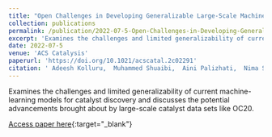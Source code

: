 ```yaml
---
title: "Open Challenges in Developing Generalizable Large-Scale Machine-Learning Models for Catalyst Discovery"
collection: publications
permalink: /publication/2022-07-5-Open-Challenges-in-Developing-Generalizable-Large-Scale-Machine-Learning-Models-for-Catalyst-Discovery
excerpt: 'Examines the challenges and limited generalizability of current machine-learning models for catalyst discovery and discusses the potential advancements brought about by large-scale catalyst data sets like OC20.'
date: 2022-07-5
venue: 'ACS Catalysis'
paperurl: 'https://doi.org/10.1021/acscatal.2c02291'
citation: ' Adeesh Kolluru,  Muhammed Shuaibi,  Aini Palizhati,  Nima Shoghi,  Abhishek Das,  Brandon Wood,  C Zitnick,  John Kitchin,  Zachary Ulissi, &quot;Open Challenges in Developing Generalizable Large-Scale Machine-Learning Models for Catalyst Discovery.&quot; ACS Catalysis, 2022.'
---
```

Examines the challenges and limited generalizability of current machine-learning models for catalyst discovery and discusses the potential advancements brought about by large-scale catalyst data sets like OC20.

[Access paper here](https://doi.org/10.1021/acscatal.2c02291){:target="_blank"}

